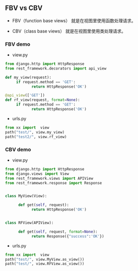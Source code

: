 ## FBV vs CBV

* FBV（function base views） 就是在视图里使用函数处理请求。


* CBV（class base views） 就是在视图里使用类处理请求。

### FBV demo

* view.py

```py
from django.http import HttpResponse
from rest_framework.decorators import api_view

def my_view(request):
     if request.method == 'GET':
            return HttpResponse('OK')

@api_view(['GET'])
def rf_view(request, format=None):
     if request.method == 'GET':
            return HttpResponse('OK')

```

* urls.py

```py
from xx import  view
path("test/", view.my_view)
path("test2/", view.rf_view)
```

### CBV demo

* view.py

```py
from django.http import HttpResponse
from django.views import View
from rest_framework.views import APIView
from rest_framework.response import Response


class MyView(View):

      def get(self, request):
            return HttpResponse('OK')


class RFView(APIView):

      def get(self, request, format=None):
            return Response({"success":'OK'})

```

* urls.py

```py
from xx import  view
path("test/", view.MyView.as_view())
path("test/", view.RFView.as_view())
```
